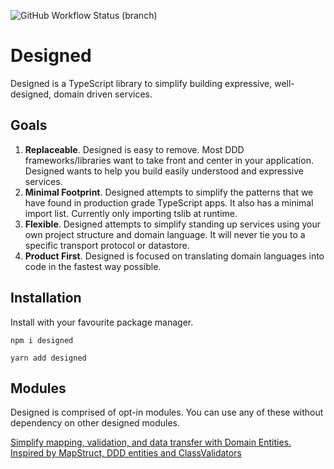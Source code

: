 ![GitHub Workflow Status (branch)](https://img.shields.io/github/workflow/status/jamesapple/ts-designed/build/master)

# Designed

Designed is a TypeScript library to simplify building expressive, well-designed, domain driven services.

## Goals

1. **Replaceable**. Designed is easy to remove. Most DDD frameworks/libraries want to take front and center in your application. Designed wants to help you build easily understood and expressive services.
1. **Minimal Footprint**. Designed attempts to simplify the patterns that we have found in production grade TypeScript apps. It also has a minimal import list. Currently only importing tslib at runtime.
1. **Flexible**. Designed attempts to simplify standing up services using your own project structure and domain language. It will never tie you to a specific transport protocol or datastore.
1. **Product First**. Designed is focused on translating domain languages into code in the fastest way possible.

## Installation

Install with your favourite package manager.

```
npm i designed
```

```
yarn add designed
```

## Modules

Designed is comprised of opt-in modules. You can use any of these without dependency on other designed modules.

[Simplify mapping, validation, and data transfer with Domain Entities. Inspired by MapStruct, DDD entities and ClassValidators](./docs/module/entity.md)
